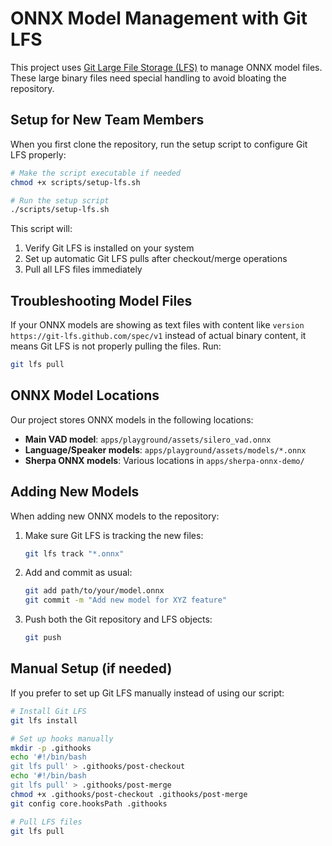 # ONNX Model Management with Git LFS

This project uses [Git Large File Storage (LFS)](https://git-lfs.github.com/) to manage ONNX model files. These large binary files need special handling to avoid bloating the repository.

## Setup for New Team Members

When you first clone the repository, run the setup script to configure Git LFS properly:

```bash
# Make the script executable if needed
chmod +x scripts/setup-lfs.sh

# Run the setup script
./scripts/setup-lfs.sh
```

This script will:
1. Verify Git LFS is installed on your system
2. Set up automatic Git LFS pulls after checkout/merge operations
3. Pull all LFS files immediately

## Troubleshooting Model Files

If your ONNX models are showing as text files with content like `version https://git-lfs.github.com/spec/v1` instead of actual binary content, it means Git LFS is not properly pulling the files. Run:

```bash
git lfs pull
```

## ONNX Model Locations

Our project stores ONNX models in the following locations:

- **Main VAD model**: `apps/playground/assets/silero_vad.onnx`
- **Language/Speaker models**: `apps/playground/assets/models/*.onnx`
- **Sherpa ONNX models**: Various locations in `apps/sherpa-onnx-demo/`

## Adding New Models

When adding new ONNX models to the repository:

1. Make sure Git LFS is tracking the new files:
   ```bash
   git lfs track "*.onnx"
   ```

2. Add and commit as usual:
   ```bash
   git add path/to/your/model.onnx
   git commit -m "Add new model for XYZ feature"
   ```

3. Push both the Git repository and LFS objects:
   ```bash
   git push
   ```

## Manual Setup (if needed)

If you prefer to set up Git LFS manually instead of using our script:

```bash
# Install Git LFS
git lfs install

# Set up hooks manually
mkdir -p .githooks
echo '#!/bin/bash
git lfs pull' > .githooks/post-checkout
echo '#!/bin/bash
git lfs pull' > .githooks/post-merge
chmod +x .githooks/post-checkout .githooks/post-merge
git config core.hooksPath .githooks

# Pull LFS files
git lfs pull
``` 
